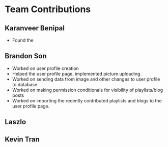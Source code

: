 # Team Contributions


## Karanveer Benipal

- Found the 

## Brandon Son
- Worked on user profile creation
- Helped the user profile page, implemented picture uploading.
- Worked on sending data from image and other changes to user profile to database
- Worked on making permission conditionals for visibility of playlists/blog posts
- Worked on importing the recently contributed playlists and blogs to the user profile page.
## Laszlo


## Kevin Tran
